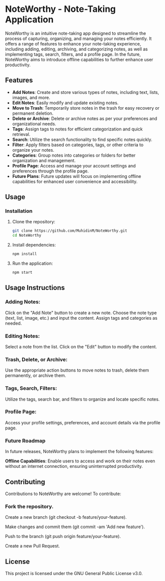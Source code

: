 # NoteWorthy - Note-Taking Application

NoteWorthy is an intuitive note-taking app designed to streamline the process of capturing, organizing, and managing your notes efficiently. It offers a range of features to enhance your note-taking experience, including adding, editing, archiving, and categorizing notes, as well as implementing tags, search, filters, and a profile page. In the future, NoteWorthy aims to introduce offline capabilities to further enhance user productivity.

## Features

- **Add Notes**: Create and store various types of notes, including text, lists, images, and more.
- **Edit Notes**: Easily modify and update existing notes.
- **Move to Trash**: Temporarily store notes in the trash for easy recovery or permanent deletion.
- **Delete or Archive**: Delete or archive notes as per your preferences and organizational needs.
- **Tags**: Assign tags to notes for efficient categorization and quick retrieval.
- **Search**: Utilize the search functionality to find specific notes quickly.
- **Filter**: Apply filters based on categories, tags, or other criteria to organize your notes.
- **Categories**: Group notes into categories or folders for better organization and management.
- **Profile Page**: Access and manage your account settings and preferences through the profile page.
- **Future Plans**: Future updates will focus on implementing offline capabilities for enhanced user convenience and accessibility.

## Usage

### Installation

1. Clone the repository:

   ```bash
   git clone https://github.com/MuhidinM/NoteWorthy.git
   cd NoteWorthy
   ```

2. Install dependencies:


    ```bash
    npm install
    ````

3. Run the application:

    ```bash
    npm start
    ```

## Usage Instructions

### Adding Notes:

Click on the "Add Note" button to create a new note.
Choose the note type (text, list, image, etc.) and input the content.
Assign tags and categories as needed.

### Editing Notes:

Select a note from the list.
Click on the "Edit" button to modify the content.

### Trash, Delete, or Archive:

Use the appropriate action buttons to move notes to trash, delete them permanently, or archive them.

### Tags, Search, Filters:

Utilize the tags, search bar, and filters to organize and locate specific notes.

### Profile Page:

Access your profile settings, preferences, and account details via the profile page.

### Future Roadmap

In future releases, NoteWorthy plans to implement the following features:

**Offline Capabilities**: Enable users to access and work on their notes even without an internet connection, ensuring uninterrupted productivity.

## Contributing

Contributions to NoteWorthy are welcome! To contribute:

### Fork the repository.

Create a new branch (git checkout -b feature/your-feature).

Make changes and commit them (git commit -am 'Add new feature').

Push to the branch (git push origin feature/your-feature).

Create a new Pull Request.

## License

This project is licensed under the GNU General Public License v3.0.
